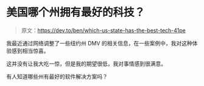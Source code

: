 # 美国哪个州拥有最好的科技？

> 原文：<https://dev.to/ben/which-us-state-has-the-best-tech-41pe>

我最近通过网络调整了一些纽约州 DMV 的相关信息，在一些案例中，我对这种体验感到相当惊喜。

这并没有让我大吃一惊，但是我的期望很低，我对事情感到很满意。

有人知道哪些州有最好的软件解决方案吗？